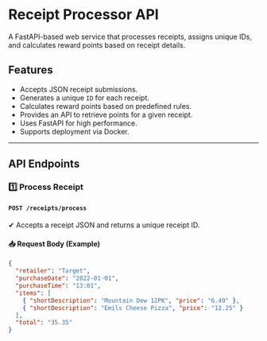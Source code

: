 # Receipt Processor API

A FastAPI-based web service that processes receipts, assigns unique IDs, and calculates reward points based on receipt details.

## Features
- Accepts JSON receipt submissions.
- Generates a unique `ID` for each receipt.
- Calculates reward points based on predefined rules.
- Provides an API to retrieve points for a given receipt.
- Uses FastAPI for high performance.
- Supports deployment via Docker.

---

## API Endpoints

### **1️⃣ Process Receipt**
#### **`POST /receipts/process`**
✔ Accepts a receipt JSON and returns a unique receipt ID.

#### **📥 Request Body (Example)**
```json
{
  "retailer": "Target",
  "purchaseDate": "2022-01-01",
  "purchaseTime": "13:01",
  "items": [
    { "shortDescription": "Mountain Dew 12PK", "price": "6.49" },
    { "shortDescription": "Emils Cheese Pizza", "price": "12.25" }
  ],
  "total": "35.35"
}
